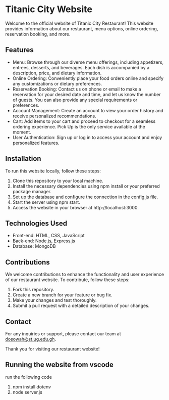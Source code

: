 
# Titanic City Website

Welcome to the official website of Titanic City Restaurant! This website provides information about our restaurant, menu options, online ordering, reservation booking, and more. 

## Features

- Menu: Browse through our diverse menu offerings, including appetizers, entrees, desserts, and beverages. Each dish is accompanied by a description, price, and dietary information.
- Online Ordering: Conveniently place your food orders online and specify any customizations or dietary preferences.
- Reservation Booking: Contact us on phone or email to make a reservation for your desired date and time, and let us know the number of guests. You can also provide any special requirements or preferences.
- Account Management: Create an account to view your order history and receive personalized recommendations.
- Cart: Add items to your cart and proceed to checkout for a seamless ordering experience. Pick Up is the only service available at the moment.
- User Authentication: Sign up or log in to access your account and enjoy personalized features.

## Installation

To run this website locally, follow these steps:

1. Clone this repository to your local machine.
2. Install the necessary dependencies using npm install or your preferred package manager.
3. Set up the database and configure the connection in the config.js file.
4. Start the server using npm start.
5. Access the website in your browser at http://localhost:3000.

## Technologies Used

- Front-end: HTML, CSS, JavaScript
- Back-end: Node.js, Express.js
- Database: MongoDB

## Contributions

We welcome contributions to enhance the functionality and user experience of our restaurant website. To contribute, follow these steps:

1. Fork this repository.
2. Create a new branch for your feature or bug fix.
3. Make your changes and test thoroughly.
4. Submit a pull request with a detailed description of your changes.

## Contact

For any inquiries or support, please contact our team at dosowah@st.ug.edu.gh.

Thank you for visiting our restaurant website!

## Running the website from vscode
run the following code
1. npm install dotenv
2. node server.js

